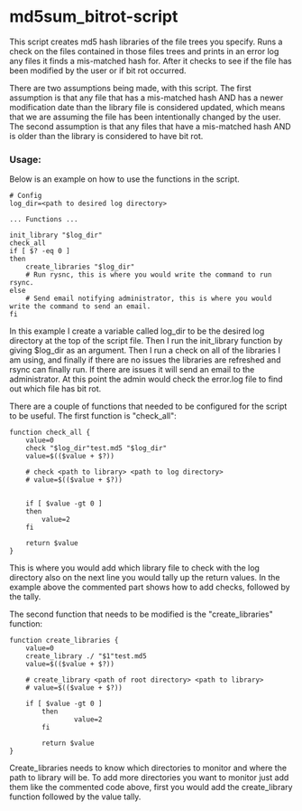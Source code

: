 # md5sum_bitrot-script

This script creates md5 hash libraries of the file trees you specify. Runs a check on the files contained in those files trees and prints in an error log any files it finds a mis-matched hash for. After it checks to see if the file has been modified by the user or if bit rot occurred.  

There are two assumptions being made, with this script. The first assumption is that any file that has a mis-matched hash AND has a newer modification date than the library file is considered updated, which means that we are assuming the file has been intentionally changed by the user. The second assumption is that any files that have a mis-matched hash AND is older than the library is considered to have bit rot.

### Usage:
Below is an example on how to use the functions in the script. 
```
# Config
log_dir=<path to desired log directory>

... Functions ...

init_library "$log_dir"
check_all
if [ $? -eq 0 ]
then
	create_libraries "$log_dir"
	# Run rysnc, this is where you would write the command to run rsync.
else
	# Send email notifying administrator, this is where you would write the command to send an email.
fi
```
In this example I create a variable called log_dir to be the desired log directory at the top of the script file. Then I run the init_library function by giving $log_dir as an argument. Then I run a check on all of the libraries I am using, and finally if there are no issues the libraries are refreshed and rsync can finally run. If there are issues it will send an email to the administrator. At this point the admin would check the error.log file to find out which file has bit rot.  

There are a couple of functions that needed to be configured for the script to be useful. The first function is "check_all":
```
function check_all {
	value=0
	check "$log_dir"test.md5 "$log_dir"
	value=$(($value + $?))
	
	# check <path to library> <path to log directory>
  	# value=$(($value + $?))
	
	
	if [ $value -gt 0 ]
	then
		value=2
	fi
	
	return $value
}
```
This is where you would add which library file to check with the log directory also on the next line you would tally up the return values. In the example above the commented part shows how to add checks, followed by the tally.

The second function that needs to be modified is the "create_libraries" function:
```
function create_libraries {
	value=0
	create_library ./ "$1"test.md5
	value=$(($value + $?))
	
	# create_library <path of root directory> <path to library>
	# value=$(($value + $?))
	
	if [ $value -gt 0 ]
        then
                value=2
        fi

        return $value
}
```
Create_libraries needs to know which directories to monitor and where the path to library will be. To add more directories you want to monitor just add them like the commented code above, first you would add the create_library function followed by the value tally.
